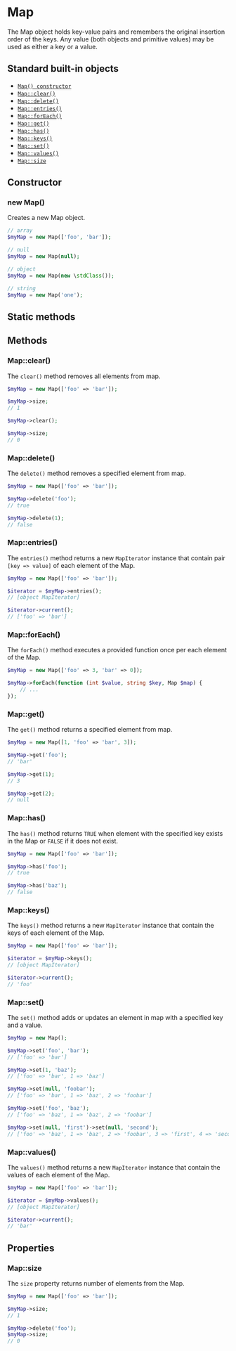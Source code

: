 # Map

The Map object holds key-value pairs and remembers the original insertion order of the keys. Any value (both objects and
primitive values) may be used as either a key or a value.

## Standard built-in objects

- [`Map() constructor`](#new-map)
- [`Map::clear()`](#mapclear)
- [`Map::delete()`](#mapdelete)
- [`Map::entries()`](#mapentries)
- [`Map::forEach()`](#mapforeach)
- [`Map::get()`](#mapget)
- [`Map::has()`](#maphas)
- [`Map::keys()`](#mapkeys)
- [`Map::set()`](#mapset)
- [`Map::values()`](#mapvalues)
- [`Map::size`](#mapsize)

## Constructor

### new Map()

Creates a new Map object.

```php
// array
$myMap = new Map(['foo', 'bar']);

// null
$myMap = new Map(null);

// object
$myMap = new Map(new \stdClass());

// string
$myMap = new Map('one');
```

## Static methods

## Methods

### Map::clear()

The `clear()` method removes all elements from map.

```php
$myMap = new Map(['foo' => 'bar']);

$myMap->size;
// 1

$myMap->clear();

$myMap->size;
// 0
```

### Map::delete()

The `delete()` method removes a specified element from map.

```php
$myMap = new Map(['foo' => 'bar']);

$myMap->delete('foo');
// true

$myMap->delete(1);
// false
```

### Map::entries()

The `entries()` method returns a new `MapIterator` instance that contain pair `[key => value]` of each element of the Map.

```php
$myMap = new Map(['foo' => 'bar']);

$iterator = $myMap->entries();
// [object MapIterator]

$iterator->current();
// ['foo' => 'bar']
```

### Map::forEach()

The `forEach()` method executes a provided function once per each element of the Map.

```php
$myMap = new Map(['foo' => 3, 'bar' => 0]);

$myMap->forEach(function (int $value, string $key, Map $map) {
    // ...
});
```

### Map::get()

The `get()` method returns a specified element from map.

```php
$myMap = new Map([1, 'foo' => 'bar', 3]);

$myMap->get('foo');
// 'bar'

$myMap->get(1);
// 3

$myMap->get(2);
// null
```

### Map::has()

The `has()` method returns `TRUE` when element with the specified key exists in the Map or `FALSE` if it does not exist.

```php
$myMap = new Map(['foo' => 'bar']);

$myMap->has('foo');
// true

$myMap->has('baz');
// false
```

### Map::keys()

The `keys()` method returns a new `MapIterator` instance that contain the keys of each element of the Map.

```php
$myMap = new Map(['foo' => 'bar']);

$iterator = $myMap->keys();
// [object MapIterator]

$iterator->current();
// 'foo'
```

### Map::set()

The `set()` method adds or updates an element in map with a specified key and a value.

```php
$myMap = new Map();

$myMap->set('foo', 'bar');
// ['foo' => 'bar']

$myMap->set(1, 'baz');
// ['foo' => 'bar', 1 => 'baz']

$myMap->set(null, 'foobar');
// ['foo' => 'bar', 1 => 'baz', 2 => 'foobar']

$myMap->set('foo', 'baz');
// ['foo' => 'baz', 1 => 'baz', 2 => 'foobar']

$myMap->set(null, 'first')->set(null, 'second');
// ['foo' => 'baz', 1 => 'baz', 2 => 'foobar', 3 => 'first', 4 => 'second']
```

### Map::values()

The `values()` method returns a new `MapIterator` instance that contain the values of each element of the Map.

```php
$myMap = new Map(['foo' => 'bar']);

$iterator = $myMap->values();
// [object MapIterator]

$iterator->current();
// 'bar'
```

## Properties

### Map::size

The `size` property returns number of elements from the Map.

```php
$myMap = new Map(['foo' => 'bar']);

$myMap->size;
// 1

$myMap->delete('foo');
$myMap->size;
// 0
```
